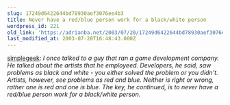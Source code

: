 ```yaml
---
slug: 17249d6422644bd78930aef3076ee4b3
title: Never have a red/blue person work for a black/white person
wordpress_id: 221
old_link: 'https://adrianba.net/2003/07/20/17249d6422644bd78930aef3076ee4b3/'
last_modified_at: 2003-07-20T16:48:43.000Z
---
```


[
simplegeek](http://www.simplegeek.com/permalink.aspx/9ebea775-5694-4bcb-aacf-7248a97ce141): _I once talked to a guy that ran a game
development company. He talked about the artists that he employeed.
Developers, he said, saw problems as black and white - you either
solved the problem or you didn't. Artists, however, see problems as
red and blue. Neither is right or wrong, rather one is red and one
is blue. The key, he continued, is to never have a red/blue person
work for a black/white person._
